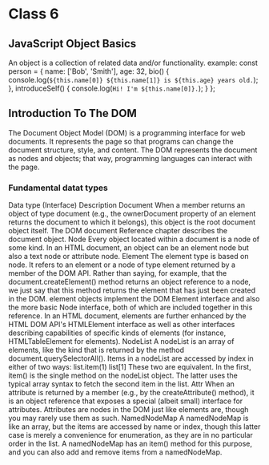 # Class 6

## JavaScript Object Basics

An object is a collection of related data and/or functionality.
example: 
const person = {
  name: ['Bob', 'Smith'],
  age: 32,
  bio() {
    console.log(`${this.name[0]} ${this.name[1]} is ${this.age} years old.`);
  },
  introduceSelf() {
    console.log(`Hi! I'm ${this.name[0]}.`);
  }
};

## Introduction To The DOM

The Document Object Model (DOM) is a programming interface for web documents. It represents the page so that programs can change the document structure, style, and content. The DOM represents the document as nodes and objects; that way, programming languages can interact with the page.

### Fundamental datat types

Data type (Interface)	Description
Document	When a member returns an object of type document (e.g., the ownerDocument property of an element returns the document to which it belongs), this object is the root document object itself. The DOM document Reference chapter describes the document object.
Node	Every object located within a document is a node of some kind. In an HTML document, an object can be an element node but also a text node or attribute node.
Element	The element type is based on node. It refers to an element or a node of type element returned by a member of the DOM API. Rather than saying, for example, that the document.createElement() method returns an object reference to a node, we just say that this method returns the element that has just been created in the DOM. element objects implement the DOM Element interface and also the more basic Node interface, both of which are included together in this reference. In an HTML document, elements are further enhanced by the HTML DOM API's HTMLElement interface as well as other interfaces describing capabilities of specific kinds of elements (for instance, HTMLTableElement for <table> elements).
NodeList	A nodeList is an array of elements, like the kind that is returned by the method document.querySelectorAll(). Items in a nodeList are accessed by index in either of two ways:
list.item(1)
list[1]
These two are equivalent. In the first, item() is the single method on the nodeList object. The latter uses the typical array syntax to fetch the second item in the list.
Attr	When an attribute is returned by a member (e.g., by the createAttribute() method), it is an object reference that exposes a special (albeit small) interface for attributes. Attributes are nodes in the DOM just like elements are, though you may rarely use them as such.
NamedNodeMap	A namedNodeMap is like an array, but the items are accessed by name or index, though this latter case is merely a convenience for enumeration, as they are in no particular order in the list. A namedNodeMap has an item() method for this purpose, and you can also add and remove items from a namedNodeMap.